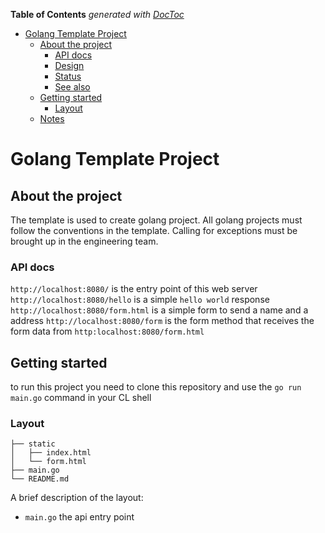 <!-- START doctoc generated TOC please keep comment here to allow auto update -->
<!-- DON'T EDIT THIS SECTION, INSTEAD RE-RUN doctoc TO UPDATE -->
**Table of Contents**  *generated with [DocToc](https://github.com/thlorenz/doctoc)*

- [Golang Template Project](#golang-template-project)
  - [About the project](#about-the-project)
    - [API docs](#api-docs)
    - [Design](#design)
    - [Status](#status)
    - [See also](#see-also)
  - [Getting started](#getting-started)
    - [Layout](#layout)
  - [Notes](#notes)

<!-- END doctoc generated TOC please keep comment here to allow auto update -->

# Golang Template Project

## About the project

The template is used to create golang project. All golang projects must follow the conventions in the
template. Calling for exceptions must be brought up in the engineering team.

### API docs

`http://localhost:8080/` is the entry point of this web server
`http://localhost:8080/hello` is a simple `hello world` response
`http://localhost:8080/form.html` is a simple form to send a name and a address
`http://localhost:8080/form` is the form method that receives the form data from `http:localhost:8080/form.html`

## Getting started

to run this project you need to clone this repository and use the `go run main.go` command in your CL shell

### Layout

```tree
├── static
│   ├── index.html
│   └── form.html
├── main.go
└── README.md
```

A brief description of the layout:

* `main.go` the api entry point

